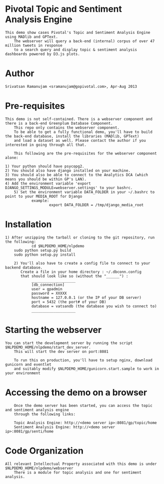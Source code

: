 Pivotal Topic and Sentiment Analysis Engine
============================================

	This demo show cases Pivotal's Topic and Sentiment Analysis Engine using MADlib and GPText.
        The webserver will query a back-end (internal) corpus of over 47 million tweets in response
        to a search query and display topic & sentiment analysis dashboards powered by D3.js plots.

Author
=======

	Srivatsan Ramanujam <sramanujam@gopivotal.com>, Apr-Aug 2013

Pre-requisites
===============

	This demo is not self-contained. There is a webserver component and there is a back-end Greenplum Database Component.
        This repo only contains the webserver component.        
        To be able to get a fully functional demo, you'll have to build the back-end database, install the libraries (MADlib, GPText)
        and load a dataset as well. Please contact the author if you interested in going through all that.

        This following are the pre-requisites for the webserver component alone:

	1) Your python should have psycopg2.
	2) You should also have django installed on your machine.
	3) You should also be able to connect to the Analytics DCA (which means you should be within GP's LAN).
	4) Add the environment variable 'export DJANGO_SETTINGS_MODULE=webserver.settings' to your bashrc.
        5) Set the environment variable DATA_FOLDER in your ~/.bashrc to point to your MEDIA_ROOT for Django
                example: 
                        export DATA_FOLDER = /tmp/django_media_root

Installation
=============

	1) After unzipping the tarball or cloning to the git repository, run the following:
                cd $NLPDEMO_HOME/nlpdemo 
  		sudo python setup.py build
  		sudo python setup.py install

        2) You'll also have to create a config file to connect to your backend database.
           Create a file in your home directory : ~/.dbconn.config  
           that should look like so (without the "______") :
                ____________________
                [db_connection]
                user = gpadmin
                password = XXXXX
                hostname = 127.0.0.1 (or the IP of your DB server)
                port = 5432 (the port# of your DB)
                database = vatsandb (the database you wish to connect to)
                ____________________


Starting the webserver
=======================

	You can start the development server by running the script $NLPDEMO_HOME/nlpdemo/start_dev_server.
        This will start the dev server on port:8081

        To run this on production, you'll have to setup nginx, download gunicorn and eventlet 
        and suitably modify $NLPDEMO_HOME/gunicorn.start.sample to work in your environment  

Accessing the demo on a browser
================================

        Once the demo server has been started, you can access the topic and sentiment analysis engine 
        through the following links:

        Topic Analysis Engine: http://<demo server ip>:8081/gp/topic/home
        Sentiment Analysis Engine: http://<demo server ip>:8081/gp/senti/home

Code Organization
==================

	All relevant Intellectual Property associated with this demo is under $NLPDEMO_HOME/nlpdemo/webserver
        There is a module for topic analysis and one for sentiment analysis.

